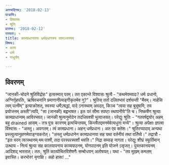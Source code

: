```yaml
---
अन्त्यदिनम्: '2018-02-13'
पात्राणि:
- विश्वासः
- श्रुतिः
प्रारम्भः: '2018-02-12'
रस्यता: ५
title: कामप्रधानतया धर्मप्रधानस्य सामञ्जस्यम्
विषयः:
- कामः
- धर्मः
- माधुर्यम्

---
```


## विवरणम्
"जानकी-चोदने श्रुतिविद्रोहः" इत्यस्मात् परम्।
 तत एकान्ते विश्वासः श्रुत्यै - "कथमेवमवदः? धर्मः प्रधानो, अग्निर्गृहपतिः, ऋषिवचनानि प्रमाणानीत्यङ्गीकृतमेव नु?"। श्रुतिस् ततो दलितभावं दर्शयन्ती "मैवम्। नार्हसि त्वम् पत्नीम्" इत्याक्रोशत्, स्वस्या धर्मेऽश्रद्धां, वादे ऽनास्थाम् अवदत्, किञ्च "त्वया सह बुभूषामि, तव प्रयोजनम् अस्ती"त्यपि, "सा (जानकी) बह्वभाषत। इतः परं सीमा स्पष्टा स्थापनीये"ति च।
निष्कर्षेण श्रुत्याः कामप्राधान्यम् आविरभवत्। जानकी श्रुत्यनुमोदेन तदधिवक्त्री भूत्वाजयत्। परेद्युः श्रुतिः - "गतवर्षद्वयोर् अहम् बहु drained आसम् - तत्र पुत्रः कारणम् इत्यचिन्तयम्, किन्त्वैतद्दमनमेवेत्यधुना मन्ये"।
श्रुत्या अपेक्षाः ज्ञात्वा विश्वासः - "अस्तु। अवगतम्। त्वं कामप्रधाना। अहन् धर्मप्रधानः। अत एव क्लेशः।" श्रुतिरप्यादाव् अन्यथा प्रस्त्युत्यानुक्षणमेवाङ्ग्यकरोत्। "अस्तु धर्मप्रधानेन कामप्रधानया सह यथा वर्तनीयं तथा वर्तिष्ये।" तद्रात्रौ - "इतः परन् त्वत्स्थानम् मम पार्श्वे, तदा परस्परस्पर्शो भवति।" निद्रा सम्यङ् नागता। परेद्युः शीघ्रं स्फूर्तिमान् उत्थाय - नित्यं श्रुत्या सह कालयापनाय काव्यपाठनम्, योगपाठनम् इति योजने ऽसृजत्। पुस्तकानयनम् आदिशद् भारतात्। ततः, श्रुतिं काव्योचितविशेषणैः सम्बोधयन् अतोषयत्। यथा - "तव मुखम् कमलम् इवास्ति। करभोरु! मृगाक्षि। अहो हासः! …"

